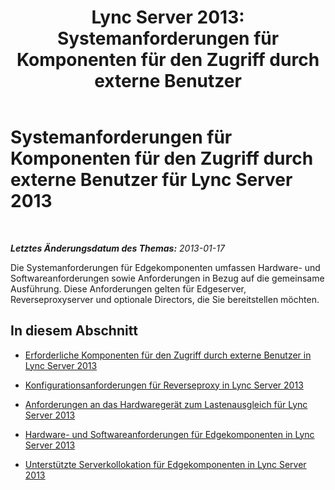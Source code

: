 ﻿---
title: 'Lync Server 2013: Systemanforderungen für Komponenten für den Zugriff durch externe Benutzer'
TOCTitle: Systemanforderungen für Komponenten für den Zugriff durch externe Benutzer
ms:assetid: 4139b9a5-5b98-42a8-bfcc-6b371f1980db
ms:mtpsurl: https://technet.microsoft.com/de-de/library/Gg425919(v=OCS.15)
ms:contentKeyID: 49293804
ms.date: 05/19/2016
mtps_version: v=OCS.15
ms.translationtype: HT
---

# Systemanforderungen für Komponenten für den Zugriff durch externe Benutzer für Lync Server 2013

 

_**Letztes Änderungsdatum des Themas:** 2013-01-17_

Die Systemanforderungen für Edgekomponenten umfassen Hardware- und Softwareanforderungen sowie Anforderungen in Bezug auf die gemeinsame Ausführung. Diese Anforderungen gelten für Edgeserver, Reverseproxyserver und optionale Directors, die Sie bereitstellen möchten.

## In diesem Abschnitt

  - [Erforderliche Komponenten für den Zugriff durch externe Benutzer in Lync Server 2013](lync-server-2013-components-required-for-external-user-access.md)

  - [Konfigurationsanforderungen für Reverseproxy in Lync Server 2013](lync-server-2013-configuration-requirements-for-reverse-proxy.md)

  - [Anforderungen an das Hardwaregerät zum Lastenausgleich für Lync Server 2013](lync-server-2013-hardware-load-balancer-requirements.md)

  - [Hardware- und Softwareanforderungen für Edgekomponenten in Lync Server 2013](lync-server-2013-hardware-and-software-requirements-for-edge-components.md)

  - [Unterstützte Serverkollokation für Edgekomponenten in Lync Server 2013](lync-server-2013-supported-server-collocation-for-edge-components.md)

